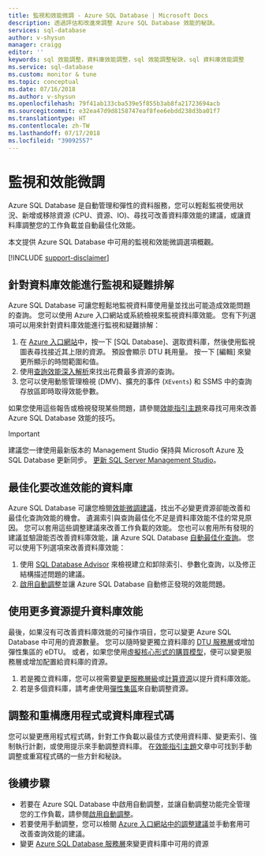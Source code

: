 ```yaml
---
title: 監視和效能微調 - Azure SQL Database | Microsoft Docs
description: 透過評估和改進來調整 Azure SQL Database 效能的秘訣。
services: sql-database
author: v-shysun
manager: craigg
editor: ''
keywords: sql 效能調整，資料庫效能調整，sql 效能調整秘訣，sql 資料庫效能調整
ms.service: sql-database
ms.custom: monitor & tune
ms.topic: conceptual
ms.date: 07/16/2018
ms.author: v-shysun
ms.openlocfilehash: 79f41ab133cba539e5f855b3ab8fa21723694acb
ms.sourcegitcommit: e32ea47d9d8158747eaf8fee6ebdd238d3ba01f7
ms.translationtype: HT
ms.contentlocale: zh-TW
ms.lasthandoff: 07/17/2018
ms.locfileid: "39092557"
---
```

# <a name="monitoring-and-performance-tuning"></a>監視和效能微調

Azure SQL Database 是自動管理和彈性的資料服務，您可以輕鬆監視使用狀況、新增或移除資源 (CPU、資源、IO)、尋找可改善資料庫效能的建議，或讓資料庫調整您的工作負載並自動最佳化效能。

本文提供 Azure SQL Database 中可用的監視和效能微調選項概觀。

[!INCLUDE [support-disclaimer](../../includes/support-disclaimer.md)]

## <a name="monitoring-and-troubleshooting-database-performance"></a>針對資料庫效能進行監視和疑難排解

Azure SQL Database 可讓您輕鬆地監視資料庫使用量並找出可能造成效能問題的查詢。 您可以使用 Azure 入口網站或系統檢視來監視資料庫效能。 您有下列選項可以用來針對資料庫效能進行監視和疑難排解：

1. 在 [Azure 入口網站](https://portal.azure.com)中，按一下 [SQL Database]、選取資料庫，然後使用監視圖表尋找接近其上限的資源。 預設會顯示 DTU 耗用量。 按一下 [編輯]  來變更所顯示的時間範圍和值。
2. 使用[查詢效能深入解析](sql-database-query-performance.md)來找出花費最多資源的查詢。
3. 您可以使用動態管理檢視 (DMV)、擴充的事件 (`XEvents`) 和 SSMS 中的查詢存放區即時取得效能參數。

如果您使用這些報告或檢視發現某些問題，請參閱[效能指引主題](sql-database-performance-guidance.md)來尋找可用來改善 Azure SQL Database 效能的技巧。

> [!IMPORTANT] 
> 建議您一律使用最新版本的 Management Studio 保持與 Microsoft Azure 及 SQL Database 更新同步。 [更新 SQL Server Management Studio](https://msdn.microsoft.com/library/mt238290.aspx)。
>

## <a name="optimize-database-to-improve-performance"></a>最佳化要改進效能的資料庫

Azure SQL Database 可讓您檢閱[效能微調建議](sql-database-advisor.md)，找出不必變更資源卻能改善和最佳化查詢效能的機會。 遺漏索引與查詢最佳化不足是資料庫效能不佳的常見原因。 您可以套用這些調整建議來改善工作負載的效能。
您也可以套用所有發現的建議並驗證能否改善資料庫效能，讓 Azure SQL Database [自動最佳化查詢](sql-database-automatic-tuning.md)。 您可以使用下列選項來改善資料庫效能：

1. 使用 [SQL Database Advisor](sql-database-advisor-portal.md) 來檢視建立和卸除索引、參數化查詢，以及修正結構描述問題的建議。
2. [啟用自動調整](sql-database-automatic-tuning-enable.md)並讓 Azure SQL Database 自動修正發現的效能問題。

## <a name="improving-database-performance-with-more-resources"></a>使用更多資源提升資料庫效能

最後，如果沒有可改善資料庫效能的可操作項目，您可以變更 Azure SQL Database 中可用的資源數量。 您可以隨時變更獨立資料庫的 [DTU 服務層](sql-database-service-tiers-dtu.md)或增加彈性集區的 eDTU。 或者，如果您使用[虛擬核心形式的購買模型](sql-database-service-tiers-vcore.md)，便可以變更服務層或增加配置給資料庫的資源。 
1. 若是獨立資料庫，您可以視需要[變更服務層級](sql-database-service-tiers-dtu.md)或[計算資源](sql-database-service-tiers-vcore.md)以提升資料庫效能。
2. 若是多個資料庫，請考慮使用[彈性集區](sql-database-elastic-pool-guidance.md)來自動調整資源。

## <a name="tune-and-refactor-application-or-database-code"></a>調整和重構應用程式或資料庫程式碼

您可以變更應用程式程式碼，針對工作負載以最佳方式使用資料庫、變更索引、強制執行計劃，或使用提示來手動調整資料庫。 在[效能指引主題](sql-database-performance-guidance.md)文章中可找到手動調整或重寫程式碼的一些方針和秘訣。


## <a name="next-steps"></a>後續步驟

- 若要在 Azure SQL Database 中啟用自動調整，並讓自動調整功能完全管理您的工作負載，請參閱[啟用自動調整](sql-database-automatic-tuning-enable.md)。
- 若要使用手動調整，您可以檢閱 [Azure 入口網站中的調整建議](sql-database-advisor-portal.md)並手動套用可改善查詢效能的建議。
- 變更 [Azure SQL Database 服務層](sql-database-performance-guidance.md)來變更資料庫中可用的資源
